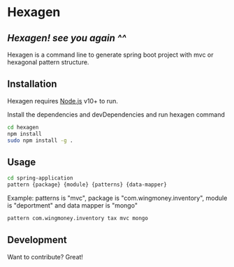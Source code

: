 # Hexagen
## _Hexagen! see you again ^^_

Hexagen is a command line to generate spring boot project with mvc or hexagonal pattern structure.
## Installation

Hexagen requires [Node.js](https://nodejs.org/) v10+ to run.

Install the dependencies and devDependencies and run hexagen command

```sh
cd hexagen
npm install
sudo npm install -g .
```

## Usage

```sh
cd spring-application
pattern {package} {module} {patterns} {data-mapper}
```
Example: 
patterns is "mvc", package is "com.wingmoney.inventory", module is "deportment" and data mapper is "mongo"
```sh
pattern com.wingmoney.inventory tax mvc mongo
```
## Development

Want to contribute? Great!
